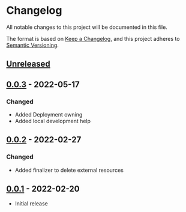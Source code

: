 # Changelog

All notable changes to this project will be documented in this file.

The format is based on [Keep a Changelog](https://keepachangelog.com/en/1.0.0/),
and this project adheres to [Semantic Versioning](https://semver.org/spec/v2.0.0.html).

## [Unreleased]

## [0.0.3] - 2022-05-17

### Changed
- Added Deployment owning
- Added local development help

## [0.0.2] - 2022-02-27

### Changed
- Added finalizer to delete external resources

## [0.0.1] - 2022-02-20

- Initial release

[unreleased]: https://github.com/LuciferInLove/kubernetes-nginx-operator/compare/v0.0.3...HEAD
[0.0.3]: https://github.com/LuciferInLove/kubernetes-nginx-operator/compare/v0.0.2...v0.0.3
[0.0.2]: https://github.com/LuciferInLove/kubernetes-nginx-operator/compare/v0.0.1...v0.0.2
[0.0.1]: https://github.com/LuciferInLove/kubernetes-nginx-operator/releases/tag/v0.0.1
